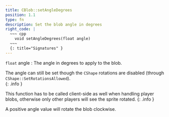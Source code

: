 ```yaml
---
title: CBlob::setAngleDegrees
position: 1.1
type: fn
description: Set the blob angle in degrees
right_code: |
  ~~~ cpp
    void setAngleDegrees(float angle)
  ~~~
  {: title="Signatures" }
---
```

`float` angle
: The angle in degrees to apply to the blob.

The angle can still be set though the `CShape` rotations are disabled (through `CShape::SetRotationsAllowed`).  
{: .info }

This function has to be called client-side as well when handling player blobs, otherwise only other players will see the sprite rotated.
{: .info }

A positive angle value will rotate the blob clockwise.
